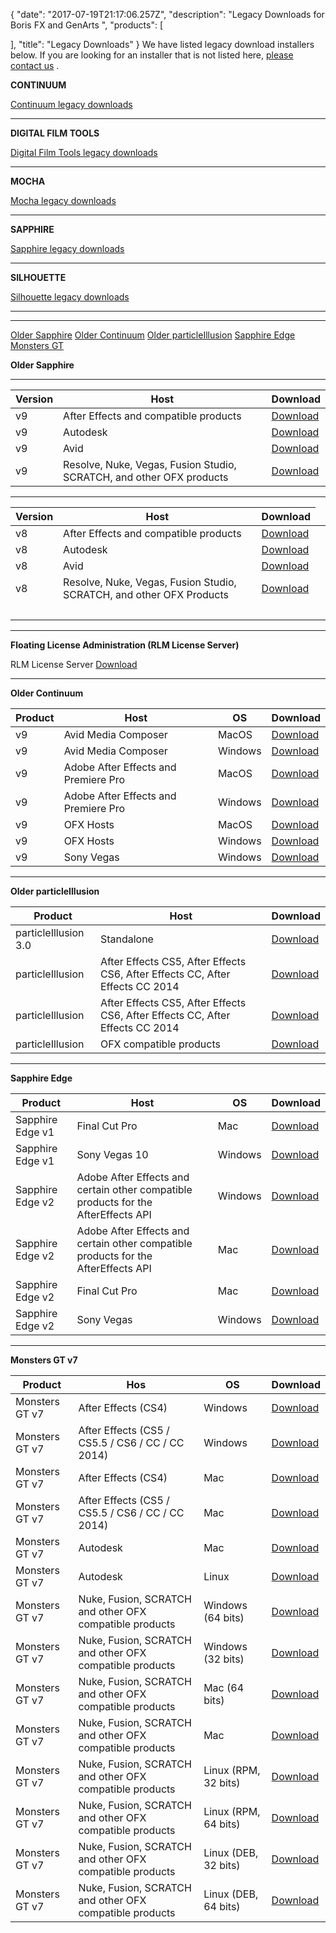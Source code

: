 {
  "date": "2017-07-19T21:17:06.257Z",
  "description": "Legacy Downloads for Boris FX and GenArts ",
  "products": [

  ],
  "title": "Legacy Downloads"
}
We have listed legacy download installers below. If you are looking for an installer that is not listed here, [please contact us](/support/open-a-case/) .

<div>
<b>CONTINUUM</b>
<a name="continuum"></a>
<p><a href="/legacy-downloads/?&product=Continuum" target="_blank">Continuum legacy downloads</a> </p>
<hr>
<b>DIGITAL FILM TOOLS</b>
<a name="dft"></a>
<p><a href="/legacy-downloads/" target="_blank">Digital Film Tools legacy downloads</a> </p>
<hr>
<b>MOCHA</b>
<a name="mocha"></a>
<p><a href="/legacy-downloads/?&product=Mocha%20Pro" target="_blank">Mocha legacy downloads</a> </p>
<hr>
<b>SAPPHIRE</b>
<a name="sapphire"></a>
<p><a href="/legacy-downloads/?&product=Sapphire" target="_blank">Sapphire legacy downloads</a> </p>
<hr>
<b>SILHOUETTE</b>
<a name="silhouette"></a>
<p><a href="/legacy-downloads/?&product=Silhouette" target="_blank">Silhouette legacy downloads</a> </p>
<hr>
</div>

<hr>

[Older Sapphire](#older-sapphire)
[Older Continuum](#older-continuum)
[Older particleIllusion](#particleillusion)
[Sapphire Edge](#sapphiree)
[Monsters GT](#monstersgt)

**Older Sapphire**
<a name="older-sapphire"></a>


<hr>

<table>
<thead>
<tr>
<th>Version</th>
<th>Host</th>
<th>Download</th>
</tr>
</thead>
<tbody>
<tr>
<td>v9</td>
<td>After Effects and compatible products</td>
<td>
<a href="/support/documentation/sapphire-v9-for-after-effects-and-compatible-products/" target="_blank">Download</a></td>
</tr>
<tr>
<td>v9</td>
<td>Autodesk</td>
<td><a href="/support/documentation/sapphire-v9-for-autodesk/" target="_blank">Download</a></td>
</tr>
<tr>
<td>v9</td>
<td>Avid</td>
<td><a href="/support/documentation/sapphire-v9-for-avid/" target="_blank">Download</a></td>
</tr>
<tr>
<td>v9</td>
<td>Resolve, Nuke, Vegas, Fusion Studio, SCRATCH, and other OFX products</td>
<td><a href="/support/documentation/sapphire-for-ofx-1/" target="_blank">Download</a></td>
</tr>
</tbody>
</table>

<hr>

<table>
<thead>
<tr>
<th>Version</th>
<th>Host</th>
<th>Download</th>
</tr>
</thead>
<tbody>
<tr>
<td>v8</td>
<td>After Effects and compatible products</td>
  <td><a href="/support/documentation/sapphire-v8-for-adobe-after-effects/" target="_blank">Download</a></td>
</tr>
<tr>
<td>v8</td>
<td>Autodesk</td>
  <td><a href="/support/documentation/sapphire-v8-for-autodesk/" target="_blank">Download</a></td>
</tr>
<tr>
<td>v8</td>
<td>Avid</td>
  <td><a href="/support/documentation/sapphire-v8-for-avid/" target="_blank">Download</a>
</td>
</tr>
<tr>
<td>v8</td>
<td>Resolve, Nuke, Vegas, Fusion Studio, SCRATCH, and other OFX Products</td>
  <td><a href="/support/documentation/sapphire-v8-for-resolve-nuke-vegas-fusion-studio-scratch-and-other-ofx-products/" target="_blank">Download</a></td>
</tr>
<tr>
<td><br></td><td></td><td></td><td></td></tr>
</tbody>
</table>

<hr>

<b>Floating License Administration (RLM License Server)</b>

RLM License Server <a href="/support/documentation/rlm-license-server/" target="_blank">Download</a>

<hr>

**Older Continuum**
<a name="older-continuum"></a>

<table>
<thead>
<tr>
<th>Product</th>
<th>Host</th>
<th>OS</th>
<th>Download</th>
</tr>
</thead>
<tbody>
<tr>
<td>v9</td>
<td>Avid Media Composer</td>
<td>MacOS</td>
<td><a href="http://cdn.borisfx.com/borisfx/store/BCCAVX905aMac64Bit.dmg" target="_blank">Download</a></td>
</tr>
<tr>
<td>v9</td>
<td>Avid Media Composer</td>
<td>Windows</td>
<td><a href="http://cdn.borisfx.com/borisfx/store/BCCAVX905Win64Bit.exe" target="_blank">Download</a></td>
</tr>
<tr>
<td>v9</td>
<td>Adobe After Effects and Premiere Pro</td>
<td>MacOS</td>
<td><a href="http://cdn.borisfx.com/borisfx/store/BCCAE905bMac_CS5_CS6_CC.dmg" target="_blank">Download</a></td>
</tr>
<tr>
<td>v9</td>
<td>Adobe After Effects and Premiere Pro</td>
<td>Windows</td>
<td><a href="https://cdn.borisfx.com/borisfx/store/BCCAE905Win_CS5_CS6_CC.exe" target="_blank">Download</a></td>
</tr>
<tr>
<td>v9</td>
<td>OFX Hosts</td>
<td>MacOS</td>
<td><a href="http://cdn.borisfx.com/borisfx/store/BCCOFX903bMac.dmg" target="_blank">Download</a></td>
</tr>
<tr>
<td>v9</td>
<td>OFX Hosts</td>
<td>Windows</td>
<td><a href="http://cdn.borisfx.com/borisfx/store/BCCOFX903b_Resolve_Scratch.exe" target="_blank">Download</a></td>
</tr>
<tr>
<td>v9</td>
<td>Sony Vegas</td>
<td>Windows</td>
<td><a href="http://cdn.borisfx.com/borisfx/store/BCCOFX902_64Bit_Sony.exe" target="_blank">Download</a></td>
</tr>
</tbody>
</table>

<hr>

**Older particleIllusion**
<a name="particleillusion"></a>

<table>
<thead>
<tr>
<th>Product</th>
<th>Host</th>
<th>Download</th>
</tr>
</thead>
<tbody>
<tr>
<td>particleIllusion 3.0</td>
<td>Standalone</td>
  <td><a href="/support/documentation/particleillusion-3-0/" target="_blank">Download</a></td>
</tr>
<tr>
<td>particleIllusion</td>
<td>After Effects CS5, After Effects CS6, After Effects CC, After Effects CC 2014</td>
  <td><a href="https://cdn.borisfx.com/borisfx/store/particleillusion-ae-install-1.042.exe" target="_blank">Download</a></td>
</tr>
<tr>
<td>particleIllusion</td>
<td>After Effects CS5, After Effects CS6, After Effects CC, After Effects CC 2014</td>
  <td><a href="/support/documentation/particleillusion-for-adobe-after-effects/" target="_blank">Download</a></td>
  </tr>
<tr>
<td>particleIllusion</td>
<td>OFX compatible products</td>
    <td><a href="/support/documentation/particleillusion-for-ofx-compatible-products/" target="_blank">Download</a></td>
</tr>
</tbody>
</table>

<hr>

**Sapphire Edge**
<a name="sapphiree"></a>

<table>
<thead>
<tr>
<th>Product</th>
<th>Host</th>
<th>OS</th>
<th>Download</th>
</tr>
</thead>
<tbody>
<tr>
<td>Sapphire Edge v1</td>
<td>Final Cut Pro</td>
<td>Mac</td>
<td><a href="https://cdn.borisfx.com/borisfx/store/SapphireEdgeFxPlugInstall-1.12.dmg" target="_blank">Download</a></td>
</tr>
<tr>
<td>Sapphire Edge v1</td>
<td>Sony Vegas	10</td>
<td>Windows</td>
<td><a href="https://cdn.borisfx.com/borisfx/store/sapphireedge-ofx-install-1.1.exe" target="_blank">Download</a></td>
</tr>
<tr>
<td>Sapphire Edge v2</td>
<td>Adobe After Effects and certain other compatible products for the AfterEffects API</td>
<td>Windows</td>
<td><a href="https://cdn.borisfx.com/borisfx/store/sapphireedge-ae-install-2.03.exe" target="_blank">Download</a></td>
</tr>
<tr>
<td>Sapphire Edge v2</td>
<td>Adobe After Effects and certain other compatible products for the AfterEffects API</td>
<td>Mac</td>
<td><a href="https://cdn.borisfx.com/borisfx/store/SapphireEdgeFxPlugInstall-2.03.dmg" target="_blank">Download</a></td>
</tr>
<tr>
<td>Sapphire Edge v2</td>
<td>Final Cut Pro</td>
<td>Mac</td>
<td><a href="https://cdn.borisfx.com/borisfx/store/SapphireEdgeFxPlugInstall-2.04.dmg" target="_blank">Download</a></td>
</tr>
<tr>
<td>Sapphire Edge v2</td>
<td>Sony Vegas</td>
<td>Windows</td>
<td><a href="https://cdn.borisfx.com/borisfx/store/sapphireedge-ofx-install-2.03.exe" target="_blank">Download</a></td>
</tr>
</tbody>
</table>

<hr>

**Monsters GT v7** <a name="monstersgt"></a>

<table>
<thead>
<tr>
<th>Product</th>
<th>Hos</th>
<th>OS</th>
<th>Download</th>
</tr>
</thead>
<tbody>
<tr>
<td>Monsters GT v7</td>
<td>After Effects (CS4)</td>
<td>Windows</td>
  <td><a href="https://cdn.borisfx.com/borisfx/store/monsters/monsters-gt-ae-cs4-7.02.exe" target="_blank">Download</a></td>
</tr>
  <tr>
<td>Monsters GT v7</td>
<td>After Effects (CS5 / CS5.5 / CS6 / CC / CC 2014)</td>
<td>Windows</td>
    <td><a href="https://cdn.borisfx.com/borisfx/store/monsters/monsters-gt-ae-cc-7.05.exe" target="_blank">Download</a></td>
</tr>
<tr>
<td>Monsters GT v7</td>
<td>After Effects (CS4)</td>
<td>Mac</td>
  <td><a href="https://cdn.borisfx.com/borisfx/store/monsters/Monsters-GT-AE-CS4-Install-7.04-release.dmg" target="_blank">Download</a></td>
</tr>
  <tr>
<td>Monsters GT v7</td>
<td>After Effects (CS5 / CS5.5 / CS6 / CC / CC 2014)</td>
<td>Mac</td>
  <td><a href="https://cdn.borisfx.com/borisfx/store/monsters/Monsters-GT-AE-CC-Install-7.07-release.dmg" target="_blank">Download</a></td>
</tr>
<tr>
<td>Monsters GT v7</td>
<td>Autodesk</td>
<td>Mac</td>
<td><a href="https://cdn.borisfx.com/borisfx/store/monsters/Monsters-GT-Sparks-7.04-release.dmg" target="_blank">Download</a></td>
</tr>
<tr>
<td>Monsters GT v7</td>
<td>Autodesk</td>
<td>Linux</td>
<td><a href="https://cdn.borisfx.com/borisfx/store/monsters/monsters-gt-spark-linux-64-7.02-release3-231.x86_64.rpm" target="_blank">Download</a> </td>
</tr>
<tr>
<td>Monsters GT v7</td>
<td>Nuke, Fusion, SCRATCH and other OFX compatible products</td>
<td>Windows (64 bits)</td>
<td><a href="https://cdn.borisfx.com/borisfx/store/monsters/monsters-gt-ofx-64-7.01.exe" target="_blank">Download</a> </td>
</tr>
  <tr>
<td>Monsters GT v7</td>
<td>Nuke, Fusion, SCRATCH and other OFX compatible products</td>
<td>Windows (32 bits)</td>
<td><a href="https://cdn.borisfx.com/borisfx/store/monsters/monsters-gt-ofx-32-7.01.exe" target="_blank">Download</a> </td>
</tr>
<tr>
<td>Monsters GT v7</td>
<td>Nuke, Fusion, SCRATCH and other OFX compatible products</td>
<td>Mac (64 bits)</td>
<td><a href="https://cdn.borisfx.com/borisfx/store/monsters/Monsters-GT-OFX-64-7.04-release.dmg" target="_blank">Download</a> </td>
</tr>
<tr>
<td>Monsters GT v7</td>
<td>Nuke, Fusion, SCRATCH and other OFX compatible products</td>
<td>Mac</td>
<td><a href="https://cdn.borisfx.com/borisfx/store/monsters/Monsters-GT-OFX-32-7.04-release.dmg" target="_blank">Download</a> </td>
</tr>
<tr>
<td>Monsters GT v7</td>
<td>Nuke, Fusion, SCRATCH and other OFX compatible products</td>
<td>Linux (RPM, 32 bits)</td>
<td><a href="https://cdn.borisfx.com/borisfx/store/monsters/monsters-gt-ofx-linux-32-7.0-release1a-230.i386.rpm" target="_blank">Download</a></td>
</tr>
  <tr>
<td>Monsters GT v7</td>
<td>Nuke, Fusion, SCRATCH and other OFX compatible products</td>
<td>Linux (RPM, 64 bits)</td>
<td><a href="https://cdn.borisfx.com/borisfx/store/monsters/monsters-gt-ofx-linux-64-7.0-release1-229.x86_64.rpm" target="_blank">Download</a></td>
</tr>
  <tr>
<td>Monsters GT v7</td>
<td>Nuke, Fusion, SCRATCH and other OFX compatible products</td>
<td>Linux (DEB, 32 bits)</td>
<td><a href="https://cdn.borisfx.com/borisfx/store/monsters/monsters-gt-ofx-linux-32_7.0-230_i386.deb" target="_blank">Download</a></td>
</tr>
  <tr>
<td>Monsters GT v7</td>
<td>Nuke, Fusion, SCRATCH and other OFX compatible products</td>
<td>Linux (DEB, 64 bits)</td>
<td><a href="https://cdn.borisfx.com/borisfx/store/monsters/monsters-gt-ofx-linux-64_7.0-229_amd64.deb" target="_blank">Download</a></td>
</tr>
</tbody>
</table>
